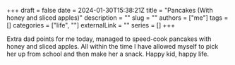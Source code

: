 +++ 
draft = false
date = 2024-01-30T15:38:21Z
title = "Pancakes (With honey and sliced apples)"
description = ""
slug = ""
authors = ["me"]
tags = []
categories = ["life", ""]
externalLink = ""
series = []
+++

Extra dad points for me today, managed to speed-cook pancakes with honey and sliced apples.
All within the time I have allowed myself to pick her up from school and then make her a snack.
Happy kid, happy life.


